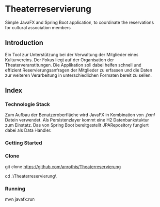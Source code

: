 # Theaterreservierung
Simple JavaFX and Spring Boot application, to coordinate the reservations for cultural association members

## Introduction

Ein Tool zur Unterstützung bei der Verwaltung der Mitglieder eines Kulturvereins.
Der Fokus liegt auf der Organisation der Theaterveranstltungen. 
Die Applikation soll dabei helfen schnell und effizient Reservierungsanfragen der Mitglieder zu erfassen und die Daten
zur weiteren Verarbeitung in unterschiedlichen Formaten bereit zu sellen.


## Index

### Technologie Stack

Zum Aufbau der Benutzeroberfläche wird JavaFX in Kombination von *.fxml* Datein verwendet. Als Persistenzlayer kommt eine
H2 Datenbankstuktur zum Einstatz. Das von Spring Boot bereitgestellt JPARepository fungiert dabei als Data Handler.

### Getting Started

### Clone
  git clone https://github.com/anrothis/Theaterreservierung

  cd .\Theaterreservierung\

### Running
  mvn javafx:run



